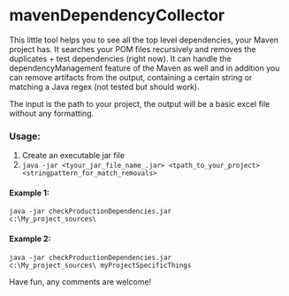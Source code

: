 # mavenDependencyCollector
This little tool helps you to see all the top level dependencies, your Maven project has. It searches your POM files recursively and removes the duplicates + test dependencies (right now). It can handle the dependencyManagement feature of the Maven as well and in addition you can remove artifacts from the output, containing a certain string or matching a Java regex (not tested but should work).

The input is the path to your project, the output will be a basic excel file without any formatting. 

<h3>Usage:</h3>
<ol>
<li> Create an executable jar file</li>
<li> <code>java -jar &lttyour_jar_file_name_.jar&gt &lttpath_to_your_project&gt &ltstringpattern_for_match_removals&gt </code> </li>
</ol>

<h4>Example 1:</h4>

<code>java -jar checkProductionDependencies.jar c:\My_project_sources\ </code>

<h4>Example 2:</h4>

<code>java -jar checkProductionDependencies.jar c:\My_project_sources\ myProjectSpecificThings </code>

Have fun, any comments are welcome!

